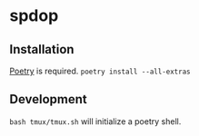 # spdop

## Installation
[Poetry](https://python-poetry.org/) is required.
`poetry install --all-extras`

## Development
`bash tmux/tmux.sh` will initialize a poetry shell.
